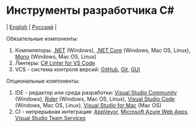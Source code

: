 # Инструменты разработчика C&#35;
| [English](README.md) | [Русский](README.ru.md) |

Обязательные компоненты:
  1. Компиляторы: [.NET](https://microsoft.com/net/download/framework) (Windows),  [.NET Core](https://microsoft.com/net/download/core) (Windows, Mac OS, Linux), [Mono](http://mono-project.com/download/) (Windows, Mac OS, Linux)
  2. Линтеры: [C# Linter for VS Code](https://marketplace.visualstudio.com/items?itemName=ms-vscode.csharp)
  3. VCS - система контроля версий: [GitHub](https://github.com/), [Git](https://git-scm.com/), [GUI](https://desktop.github.com/)

Опциональные компоненты:
  1. IDE - редактор или среда разработки: [Visual Studio Community](https://visualstudio.com/downloads/) (Windows), [Rider](https://jetbrains.com/rider/download/) (Windows, Mac OS, Linux), [Visual Studio Code](https://code.visualstudio.com) (Windows, Mac OS, Linux), [Visual Studio for Mac](https://visualstudio.com/vs/visual-studio-mac/) (Mac OS)
  2. CI - непрерывная интеграция: [AppVeyor](https://appveyor.com), [Microsoft Azure Web Apps](https://azure.microsoft.com/en-us/services/app-service/web/), [Visual Studio Team Services](https://visualstudio.com/team-services/)
